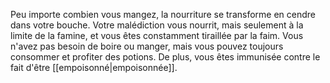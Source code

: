 Peu importe combien vous mangez, la nourriture se transforme en cendre dans votre bouche. Votre malédiction vous nourrit, mais seulement à la limite de la famine, et vous êtes constamment tiraillée par la faim. Vous n'avez pas besoin de boire ou manger, mais vous pouvez toujours consommer et profiter des potions. De plus, vous êtes immunisée contre le fait d'être [[empoisonné|empoisonnée]].
